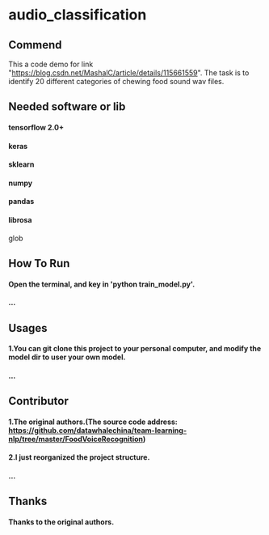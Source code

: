 # audio_classification

## Commend
This a code demo for link "https://blog.csdn.net/MashalC/article/details/115661559".
The task is to identify 20 different categories of chewing food sound wav files.

## Needed software or lib
#### tensorflow 2.0+
#### keras
#### sklearn
#### numpy
#### pandas
#### librosa
glob

## How To Run
#### Open the terminal, and key in 'python train_model.py'.
#### ...

## Usages
#### 1.You can git clone this project to your personal computer, and modify the model dir to user your own model.
#### ...

## Contributor
#### 1.The original authors.(The source code address: https://github.com/datawhalechina/team-learning-nlp/tree/master/FoodVoiceRecognition)
#### 2.I just reorganized the project structure.
#### ...

## Thanks
#### Thanks to the original authors.
